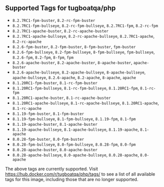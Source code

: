 ## Supported Tags for tugboatqa/php

* `8.2.7RC1-fpm-buster`, `8.2-rc-fpm-buster`
* `8.2.7RC1-fpm-bullseye`, `8.2-rc-fpm-bullseye`, `8.2.7RC1-fpm`, `8.2-rc-fpm`
* `8.2.7RC1-apache-buster`, `8.2-rc-apache-buster`
* `8.2.7RC1-apache-bullseye`, `8.2-rc-apache-bullseye`, `8.2.7RC1-apache`, `8.2-rc-apache`
* `8.2.6-fpm-buster`, `8.2-fpm-buster`, `8-fpm-buster`, `fpm-buster`
* `8.2.6-fpm-bullseye`, `8.2-fpm-bullseye`, `8-fpm-bullseye`, `fpm-bullseye`, `8.2.6-fpm`, `8.2-fpm`, `8-fpm`, `fpm`
* `8.2.6-apache-buster`, `8.2-apache-buster`, `8-apache-buster`, `apache-buster`
* `8.2.6-apache-bullseye`, `8.2-apache-bullseye`, `8-apache-bullseye`, `apache-bullseye`, `8.2.6-apache`, `8.2-apache`, `8-apache`, `apache`
* `8.1.20RC1-fpm-buster`, `8.1-rc-fpm-buster`
* `8.1.20RC1-fpm-bullseye`, `8.1-rc-fpm-bullseye`, `8.1.20RC1-fpm`, `8.1-rc-fpm`
* `8.1.20RC1-apache-buster`, `8.1-rc-apache-buster`
* `8.1.20RC1-apache-bullseye`, `8.1-rc-apache-bullseye`, `8.1.20RC1-apache`, `8.1-rc-apache`
* `8.1.19-fpm-buster`, `8.1-fpm-buster`
* `8.1.19-fpm-bullseye`, `8.1-fpm-bullseye`, `8.1.19-fpm`, `8.1-fpm`
* `8.1.19-apache-buster`, `8.1-apache-buster`
* `8.1.19-apache-bullseye`, `8.1-apache-bullseye`, `8.1.19-apache`, `8.1-apache`
* `8.0.28-fpm-buster`, `8.0-fpm-buster`
* `8.0.28-fpm-bullseye`, `8.0-fpm-bullseye`, `8.0.28-fpm`, `8.0-fpm`
* `8.0.28-apache-buster`, `8.0-apache-buster`
* `8.0.28-apache-bullseye`, `8.0-apache-bullseye`, `8.0.28-apache`, `8.0-apache`

The above tags are currently supported. Visit https://hub.docker.com/r/tugboatqa/php/tags/ to see a list of all available tags for this image, including those that are no longer supported.
